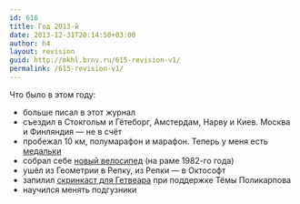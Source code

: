 ```yaml
---
id: 616
title: Год 2013-й
date: 2013-12-31T20:14:50+03:00
author: h4
layout: revision
guid: http://mkhl.brnv.ru/615-revision-v1/
permalink: /615-revision-v1/
---
```

Что было в этом году:

  * больше писал в этот журнал
  * съездил в Стокгольм и Гётеборг, Амстердам, Нарву и Киев. Москва и Финляндия — не в счёт
  * пробежал 10 км, полумарафон и марафон. Теперь у меня есть [медальки](http://instagram.com/p/e-Izp5RFMr/)
  * собрал себе [новый велосипед](http://instagram.com/p/e9IfQvRFBg/) (на раме 1982-го года)
  * ушёл из Геометрии в Репку, из Репки — в Октософт
  * запилил [скринкаст для Гетвеара](http://getwear.com/ru/how-to-buy) при поддержке Тёмы Поликарпова
  * научился менять подгузники